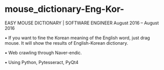# mouse_dictionary-Eng-Kor-
EASY MOUSE DICTIONARY | SOFTWARE ENGINEER 
August 2016 – August 2016  

• If you want to fine the Korean meaning of the English word, just drag mouse. It will show the results of English-Korean dictionary. 

• Web crawling through Naver-endic. 

• Using Python, Pytesseract, PyQt4 
